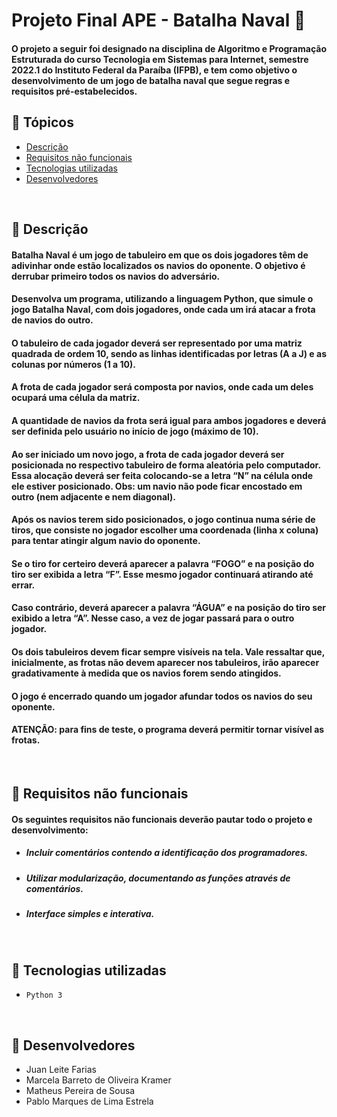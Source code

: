 # Projeto Final APE - Batalha Naval :ship:
#### O projeto a seguir foi designado na disciplina de Algoritmo e Programação Estruturada do curso Tecnologia em Sistemas para Internet, semestre 2022.1 do Instituto Federal da Paraíba (IFPB), e tem como objetivo o desenvolvimento de um jogo de batalha naval que segue regras e requisitos pré-estabelecidos.

## :pushpin: Tópicos
* [Descrição](#descrição)
* [Requisitos não funcionais](#requisitos-não-funcionais)
* [Tecnologias utilizadas](#tecnologias-utilizadas)
* [Desenvolvedores](#desenvolvedores)

&nbsp;

<a id=descrição></a>
## :pencil: Descrição
#### Batalha Naval é um jogo de tabuleiro em que os dois jogadores têm de adivinhar onde estão localizados os navios do oponente. O objetivo é derrubar primeiro todos os navios do adversário. 
#### Desenvolva um programa, utilizando a linguagem Python, que simule o jogo Batalha Naval, com dois jogadores, onde cada um irá atacar a frota de navios do outro. 
#### O tabuleiro de cada jogador deverá ser representado por uma matriz quadrada de ordem 10, sendo as linhas identificadas por letras (A a J) e as colunas por números (1 a 10). 
#### A frota de cada jogador será composta por navios, onde cada um deles ocupará uma célula da matriz.
#### A quantidade de navios da frota será igual para ambos jogadores e deverá ser definida pelo usuário no início de jogo (máximo de 10). 
#### Ao ser iniciado um novo jogo, a frota de cada jogador deverá ser posicionada no respectivo tabuleiro de forma aleatória pelo computador. Essa alocação deverá ser feita colocando-se a letra “N” na célula onde ele estiver posicionado. Obs: um navio não pode ficar encostado em outro (nem adjacente e nem diagonal).
#### Após os navios terem sido posicionados, o jogo continua numa série de tiros, que consiste no jogador escolher uma coordenada (linha x coluna) para tentar atingir algum navio do oponente. 
#### Se o tiro for certeiro deverá aparecer a palavra “FOGO” e na posição do tiro ser exibida a letra “F”. Esse mesmo jogador continuará atirando até errar.
#### Caso contrário, deverá aparecer a palavra “ÁGUA” e na posição do tiro ser exibido a letra “A”. Nesse caso, a vez de jogar passará para o outro jogador. 
#### Os dois tabuleiros devem ficar sempre visíveis na tela. Vale ressaltar que, inicialmente, as frotas não devem aparecer nos tabuleiros, irão aparecer gradativamente à medida que os navios forem sendo atingidos.
#### O jogo é encerrado quando um jogador afundar todos os navios do seu oponente. 
#### ATENÇÃO: para fins de teste, o programa deverá permitir tornar visível as frotas.

&nbsp;

<a id=requisitos-não-funcionais></a>
## :notebook: Requisitos não funcionais
#### Os seguintes requisitos não funcionais deverão pautar todo o projeto e desenvolvimento: 
* ##### Incluir comentários contendo a identificação dos programadores.
* ##### Utilizar modularização, documentando as funções através de comentários.
* ##### Interface simples e interativa.

&nbsp;

<a id=tecnologias-utilizadas></a>
## :wrench: Tecnologias utilizadas
- ``Python 3``

&nbsp;

<a id=desenvolvedores></a>
## :raising_hand: Desenvolvedores
*  Juan Leite Farias
*  Marcela Barreto de Oliveira Kramer
*  Matheus Pereira de Sousa
*  Pablo Marques de Lima Estrela



